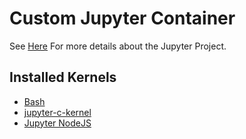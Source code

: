 # Custom Jupyter Container

See [Here](https://jupyter.org) For more details about the Jupyter Project.

## Installed Kernels
  * [Bash](https://github.com/takluyver/bash_kernel)
  * [jupyter-c-kernel](https://github.com/brendan-rius/jupyter-c-kernel)
  * [Jupyter NodeJS](https://github.com/notablemind/jupyter-nodejs)